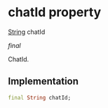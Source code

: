 


# chatId property







[String](https://api.flutter.dev/flutter/dart-core/String-class.html) chatId
  
_<span class="feature">final</span>_



<p>ChatId.</p>



## Implementation

```dart
final String chatId;
```







